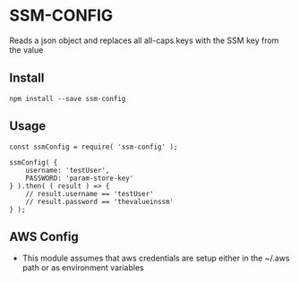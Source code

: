 # SSM-CONFIG

Reads a json object and replaces all all-caps keys with the SSM key from the value

## Install

```
npm install --save ssm-config
```

## Usage
```
const ssmConfig = require( 'ssm-config' );

ssmConfig( {
    username: 'testUser',
    PASSWORD: 'param-store-key'
} ).then( ( result ) => {
    // result.username == 'testUser'
    // result.password == 'thevalueinssm'
} ); 
```


## AWS Config
- This module assumes that aws credentials are setup either in the ~/.aws path or as environment variables

